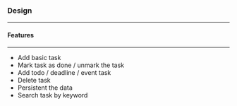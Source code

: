 ### Design
---

#### Features
---
- Add basic task
- Mark task as done / unmark the task
- Add todo / deadline / event task
- Delete task 
- Persistent the data
- Search task by keyword